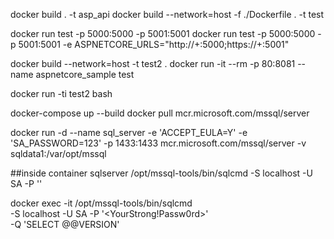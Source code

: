 docker build . -t asp_api
docker build --network=host -f ./Dockerfile . -t test

docker run test -p 5000:5000 -p 5001:5001
docker run test -p 5000:5000 -p 5001:5001 -e ASPNETCORE_URLS="http://+:5000;https://+:5001"


docker build --network=host -t test2 .
docker run -it --rm -p 80:8081 --name aspnetcore_sample test


docker run -ti test2 bash


docker-compose up --build
docker pull mcr.microsoft.com/mssql/server

docker run -d --name sql_server -e 'ACCEPT_EULA=Y' -e 'SA_PASSWORD=123' -p 1433:1433 mcr.microsoft.com/mssql/server -v sqldata1:/var/opt/mssql

##inside container sqlserver 
/opt/mssql-tools/bin/sqlcmd -S localhost -U SA -P '<YourPassword>'

docker exec -it <Container ID or name> /opt/mssql-tools/bin/sqlcmd \
-S localhost -U SA -P '<YourStrong!Passw0rd>' \
-Q 'SELECT @@VERSION'